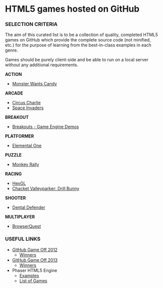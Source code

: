 HTML5 games hosted on GitHub
================

### SELECTION CRITERIA

The aim of this curated list is to be a collection of quality, completed HTML5 games on GitHub which provide the complete source code (not minified, etc.) for the purpose of learning from the best-in-class examples in each genre.

Games should be purely client-side and be able to run on a local server without any additional requirements.

**ACTION**

- [Monster Wants Candy](https://github.com/EnclaveGames/Monster-Wants-Candy)

**ARCADE**

- [Circus Charlie](https://github.com/eugenioclrc/circushtml5)
- [Space Invaders](https://github.com/StrykerKKD/SpaceInvaders)

**BREAKOUT**

- [Breakouts - Game Engine Demos](https://github.com/city41/breakouts)

**PLATFORMER**

- [Elemental One](https://github.com/voithos/elemental-one)

**PUZZLE**

- [Monkey Rally](https://github.com/antila/ludum-dare-28)

**RACING**

- [HexGL](https://github.com/BKcore/HexGL)
- [Chacket Valleyparker: Drill Bunny](https://github.com/DreamShowAdventures/LudumDare29)

**SHOOTER**

- [Dental Defender](https://github.com/cshepp/candyjam/)

**MULTIPLAYER**

- [BrowserQuest](https://github.com/mozilla/BrowserQuest)

### USEFUL LINKS
- [GitHub Game Off 2012](https://github.com/blog/1303-github-game-off) 
  - [Winners](https://github.com/blog/1337-github-game-off-winners)
- [GitHub Game Off 2013](https://github.com/blog/1674-github-game-off-ii)
  - [Winners](https://github.com/blog/1731-github-game-off-ii-winners)
- Phaser HTML5 Engine
  - [Examples](https://github.com/photonstorm/phaser-examples)
  - [List of Games](http://pgl.ilinov.eu/)